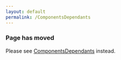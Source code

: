 ```yaml
---
layout: default
permalink: /ComponentsDependants
---
```


### Page has moved

Please see [ComponentsDependants](ComponentsDependants) instead.
